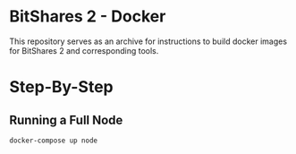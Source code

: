 BitShares 2 - Docker
====================

This repository serves as an archive for instructions to build docker images for
BitShares 2 and corresponding tools.

Step-By-Step
============

Running a Full Node
-------------------

    docker-compose up node
